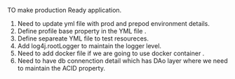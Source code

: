 TO make production Ready application.

1.	Need to update yml file with prod and prepod environment details.
2.  Define profile base property in the YML file .
3.  Define separeate YML file to test resoureces.
4.  Add log4j.rootLogger to maintain the logger level.
5.	Need to add docker file if we are going to use docker container .
6.	Need to have db connenction detail which has DAo layer where we need to maintain the ACID property.
  
